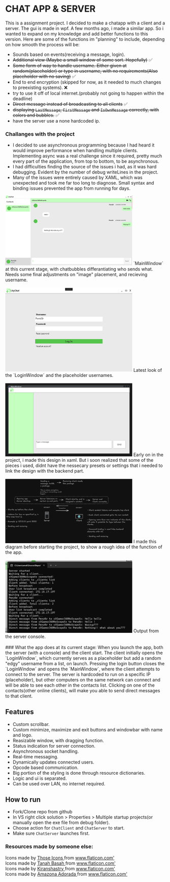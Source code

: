 # CHAT APP & SERVER
This is a assignment project. I decided to make a chatapp with a client and a server. The gui is made in wpf.
A few months ago, i made a similar app. So i wanted to expand on my knowledge and add better functions to this version.
Here are some of the functions im "planning" to include, depending on how smooth the process will be:
- Sounds based on events(receiving a message, login).
- ~~Additional view (Maybe a small window of some sort. Hopefully)~~ :white_check_mark:
- ~~Some form of way to handle username. Either given at random(placeholder) or type in username, with no requirements(Also placeholder with no saving)~~ :white_check_mark:
- End to end encryption (skipped for now, as it needed to much changes to preexisting systems). ❌ 
- try to use it off of local internet.(probably not going to happen within the deadline)
- ~~Direct message instead of broadcasting to all clients~~ :white_check_mark: <br>
- ~~displaying `LastMessage`, `FirstMessage` and `IsOwnMessage` correctly, with colors and bubbles.~~ :white_check_mark:
- have the server use a none hardcoded ip.

### Challanges with the project
- I decided to use asynchronous programming because I had heard it would improve performance when handling multiple clients. Implementing async was a real challenge since it required, pretty much every part of the application, from top to bottom, to be asynchronous.
- I had difficulties finding the source of the issues i had, as it was hard debugging. Evident by the number of debug writeLines in the project.
- Many of the issues were entirely caused by XAML, which was unexpected and took me far too long to diagnose. Small syntax and binding issues prevented the app from running for days.

<img src="ChatApplication-Assignment/Resources/MainWindow.png" width="400"/>
`MainWindow` at this current stage, with chatbubbles differantiating who sends what. Needs some final adjustments on "image" placement, and recieving username.<br><br>
<img src="ChatApplication-Assignment/Resources/LoginWindow.png" width="400"/>
Latest look of the `LoginWindow` and the placeholder usernames.<br><br>
<img src="ChatApplication-Assignment/Resources/First-gui-screenshot.png" width="400"/>
Early on in the project, i made this design in xaml. But i soon realized that some of the pieces i used, didnt have the nessecary presets or settings that i needed to link the design with the backend part.<br><br>
<img src="ChatApplication-Assignment/Resources/excalidraw-diagram.png" width="400"/> 
I made this diagram before starting the project, to show a rough idea of the function of the app.<br><br>
<img src="ChatApplication-Assignment/Resources/Terminal.png" width="400"/>
Output from the server console. <br><br>
### What the app does at its current stage:
When you launch the app, both the server (with a console) and the client start. The client initially opens the `LoginWindow`, which currently serves as a placeholder but add a random "edgy" username from a list, on launch. Pressing the login button closes the `LoginWindow` and opens the `MainWindow`, where the client attempts to connect to the server. The server is hardcoded to run on a specific IP (placeholder), but other computers on the same network can connect and will be able to see each other in the contacts list. Clicking on one of the contacts(other online clients), will make you able to send direct messages to that client.

## Features
- Custom scrollbar.
- Custom minimize, maximize and exit buttons and windowbar with name and logo.
- Reasizable window, with dragging function.
- Status indication for server connection.
- Asynchronous socket handling.
- Real-time messaging.
- Dynamically updates connected users.
- Opcode based communication.
- Big portion of the styling is done through resource dictionaries.
- Logic and ui is separated.
- Can be used over LAN, no internet required.

## How to run
- Fork/Clone repo from github
- In VS right click solution > Properties > Multiple startup projects(or manually open the exe file from debug folder).
- Choose action for `ChatClient` and `ChatServer` to start.
- Make sure  `ChatServer` launches first.

### Resources made by someone else: 
<div> Icons made by <a href="https://www.flaticon.com/authors/those-icons" title="Those Icons"> Those Icons </a> from <a href="https://www.flaticon.com/" title="Flaticon">www.flaticon.com'</a></div>
<div> Icons made by <a href="https://www.flaticon.com/authors/tanah-basah" title="Tanah Basah"> Tanah Basah </a> from <a href="https://www.flaticon.com/" title="Flaticon">www.flaticon.com'</a></div>
<div> Icons made by <a href="https://www.flaticon.com/authors/kiranshastry" title="Kiranshastry"> Kiranshastry </a> from <a href="https://www.flaticon.com/" title="Flaticon">www.flaticon.com'</a></div>
<div> Icons made by <a href="https://www.flaticon.com/authors/amazona-adorada" title="Amazona Adorada"> Amazona Adorada </a> from <a href="https://www.flaticon.com/" title="Flaticon">www.flaticon.com'</a></div>
